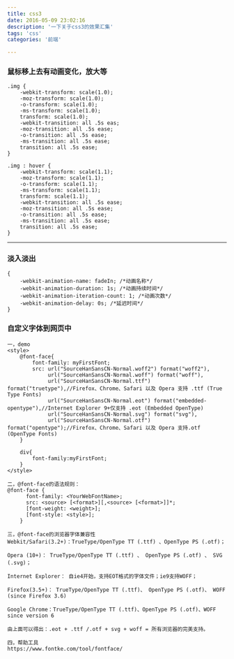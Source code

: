 ```yaml
---
title: css3
date: 2016-05-09 23:02:16
description: '一下关于css3的效果汇集'
tags: 'css'
categories: '前端'

---
```


### 鼠标移上去有动画变化，放大等

	.img {
	    -webkit-transform: scale(1.0);
	    -moz-transform: scale(1.0);
	    -o-transform: scale(1.0);
	    -ms-transform: scale(1.0);
	    transform: scale(1.0);
	    -webkit-transition: all .5s eas;
	    -moz-transition: all .5s ease;
	    -o-transition: all .5s ease;
	    -ms-transition: all .5s ease;
	    transition: all .5s ease;
	}
	
	.img : hover {
	    -webkit-transform: scale(1.1);
	    -moz-transform: scale(1.1);
	    -o-transform: scale(1.1);
	    -ms-transform: scale(1.1);
	    transform: scale(1.1);
	    -webkit-transition: all .5s ease;
	    -moz-transition: all .5s ease;
	    -o-transition: all .5s ease;
	    -ms-transition: all .5s ease;
	    transition: all .5s ease;
	}

---

### 淡入淡出

	{
		-webkit-animation-name: fadeIn; /*动画名称*/
		-webkit-animation-duration: 1s; /*动画持续时间*/
		-webkit-animation-iteration-count: 1; /*动画次数*/
		-webkit-animation-delay: 0s; /*延迟时间*/
	}


### 自定义字体到网页中
	一，demo
	<style> 
		@font-face{
			font-family: myFirstFont;
			src: url("SourceHanSansCN-Normal.woff2") format("woff2"),
		         url("SourceHanSansCN-Normal.woff") format("woff"),
		         url("SourceHanSansCN-Normal.ttf") format("truetype"),//Firefox、Chrome、Safari 以及 Opera 支持 .ttf (True Type Fonts)
		         url("SourceHanSansCN-Normal.eot") format("embedded-opentype"),//Internet Explorer 9+仅支持 .eot (Embedded OpenType)
		         url("SourceHanSansCN-Normal.svg") format("svg"),
		         url("SourceHanSansCN-Normal.otf") format("opentype");//Firefox、Chrome、Safari 以及 Opera 支持.otf (OpenType Fonts)
		}
		
		div{
			font-family:myFirstFont;
		}
	</style>
	
	二，@font-face的语法规则：
	@font-face {
	      font-family: <YourWebFontName>;
	      src: <source> [<format>][,<source> [<format>]]*;
	      [font-weight: <weight>];
	      [font-style: <style>];
	    }

	三，@font-face的浏览器字体兼容性
	Webkit/Safari(3.2+)：TrueType/OpenType TT (.ttf) 、OpenType PS (.otf)；
	
	Opera (10+)： TrueType/OpenType TT (.ttf) 、 OpenType PS (.otf) 、 SVG (.svg)；
	
	Internet Explorer： 自ie4开始，支持EOT格式的字体文件；ie9支持WOFF；
	
	Firefox(3.5+)： TrueType/OpenType TT (.ttf)、 OpenType PS (.otf)、 WOFF (since Firefox 3.6)
	
	Google Chrome：TrueType/OpenType TT (.ttf)、OpenType PS (.otf)、WOFF since version 6
	
	由上面可以得出：.eot + .ttf /.otf + svg + woff = 所有浏览器的完美支持。

	四，帮助工具
	https://www.fontke.com/tool/fontface/